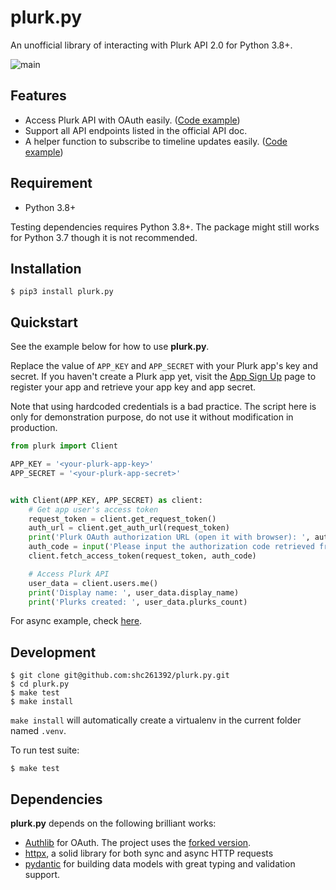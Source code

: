 # plurk.py
An unofficial library of interacting with Plurk API 2.0 for Python 3.8+.

![main](https://github.com/shc261392/plurk.py/actions/workflows/ci.yml/badge.svg?branch=main)

## Features

- Access Plurk API with OAuth easily. ([Code example](https://github.com/shc261392/plurk.py/blob/main/examples/quickstart.py))
- Support all API endpoints listed in the official API doc.
- A helper function to subscribe to timeline updates easily. ([Code example](https://github.com/shc261392/plurk.py/blob/main/examples/subscribe_to_updates.py))


## Requirement

- Python 3.8+

Testing dependencies requires Python 3.8+. The package might still works for Python 3.7 though it is not recommended.

## Installation

```shell
$ pip3 install plurk.py
```

## Quickstart

See the example below for how to use **plurk.py**.

Replace the value of `APP_KEY` and `APP_SECRET` with your Plurk app's key and secret.
If you haven't create a Plurk app yet, visit the [App Sign Up](https://www.plurk.com/PlurkApp/create) page
to register your app and retrieve your app key and app secret.

Note that using hardcoded credentials is a bad practice. The script here is only for demonstration purpose, do not use it without modification in production.


```python
from plurk import Client

APP_KEY = '<your-plurk-app-key>'
APP_SECRET = '<your-plurk-app-secret>'


with Client(APP_KEY, APP_SECRET) as client:
    # Get app user's access token
    request_token = client.get_request_token()
    auth_url = client.get_auth_url(request_token)
    print('Plurk OAuth authorization URL (open it with browser): ', auth_url)
    auth_code = input('Please input the authorization code retrieved from authorization URL: ')
    client.fetch_access_token(request_token, auth_code)

    # Access Plurk API
    user_data = client.users.me()
    print('Display name: ', user_data.display_name)
    print('Plurks created: ', user_data.plurks_count)
```

For async example, check [here](https://github.com/shc261392/plurk.py/blob/main/examples/async_get_plurks.py).

## Development

```shell
$ git clone git@github.com:shc261392/plurk.py.git
$ cd plurk.py
$ make test
$ make install
```

`make install` will automatically create a virtualenv in the current folder named `.venv`.

To run test suite:

```shell
$ make test
```

## Dependencies

**plurk.py** depends on the following brilliant works:
- [Authlib](https://github.com/lepture/authlib) for OAuth. The project uses the [forked version](https://github.com/shc261392/authlib).
- [httpx](https://github.com/encode/httpx), a solid library for both sync and async HTTP requests
- [pydantic](https://github.com/pydantic/pydantic) for building data models with great typing and validation support.
